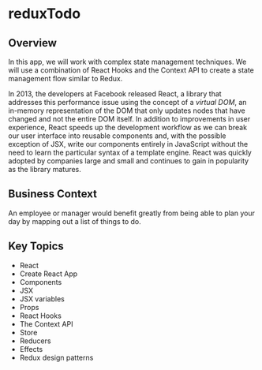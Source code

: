 # reduxTodo

## Overview

In this app, we will work with complex state management techniques. We will use a combination of React Hooks and the Context API to create a state management flow similar to Redux.

In 2013, the developers at Facebook released React, a library that addresses this performance issue using the concept of a _virtual DOM_, an in-memory representation of the DOM that only updates nodes that have changed and not the entire DOM itself. In addition to improvements in user experience, React speeds up the development workflow as we can break our user interface into reusable components and, with the possible exception of JSX, write our components entirely in JavaScript without the need to learn the particular syntax of a template engine. React was quickly adopted by companies large and small and continues to gain in popularity as the library matures. 

## Business Context

An employee or manager would benefit greatly from being able to plan your day by mapping out a list of things to do.

## Key Topics
* React
* Create React App
* Components
* JSX
* JSX variables
* Props
* React Hooks
* The Context API
* Store
* Reducers
* Effects
* Redux design patterns 
